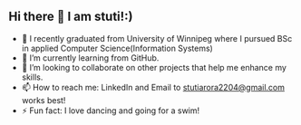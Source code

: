 ## Hi there 👋 I am stuti!:)
- 🔭 I recently graduated from University of Winnipeg where I pursued BSc in applied Computer Science(Information Systems)
- 🌱 I’m currently learning from GitHub.
- 👯 I’m looking to collaborate on other projects that help me enhance my skills.
- 📫 How to reach me: LinkedIn and Email to stutiarora2204@gmail.com works best!
- ⚡ Fun fact: I love dancing and going for a swim!

